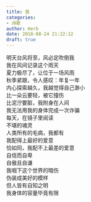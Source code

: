 ```yaml
---  
title: 我  
categories:  
- 诗歌  
author: Herb  
date: 2018-08-24 21:22:12  
draft: true
---  
```

明天台风将至，风必定吹倒我  
我在风间记录这个雨天  
夏力极尽了，让位于一场风雨  
秋季紧跟，令人感叹：年复一年    
内心探索越久，我越觉得自己渺小  
比一朵云要轻，被它撞伤  
比泥泞要脏，我附身在人间  
我无法用我的身体完成一次诈骗    
每天，在镜子里阅读  
不堪的魂灵  
人类所有的毛病，我都有  
我配得上最好的爱意  
恰如同，我配不上最差的爱意    
自信而自卑  
自傲且自谦  
我咽下这个世界的暗伤  
伪装成美好的模样  
但人皆有自知之明  
我身体的容量毕竟有限